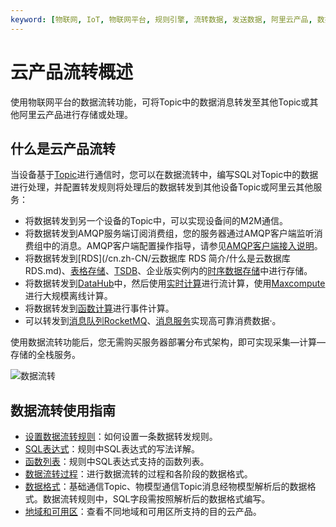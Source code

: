 ```yaml
---
keyword: [物联网, IoT, 物联网平台, 规则引擎, 流转数据, 发送数据, 阿里云产品, 数据存储, 数据处理, 数据计算]
---
```


# 云产品流转概述

使用物联网平台的数据流转功能，可将Topic中的数据消息转发至其他Topic或其他阿里云产品进行存储或处理。

## 什么是云产品流转

当设备基于[Topic](/cn.zh-CN/设备接入/消息通信Topic/什么是Topic.md)进行通信时，您可以在数据流转中，编写SQL对Topic中的数据进行处理，并配置转发规则将处理后的数据转发到其他设备Topic或阿里云其他服务：

-   将数据转发到另一个设备的Topic中，可以实现设备间的M2M通信。
-   将数据转发到AMQP服务端订阅消费组，您的服务器通过AMQP客户端监听消费组中的消息。AMQP客户端配置操作指导，请参见[AMQP客户端接入说明](/cn.zh-CN/消息通信/服务端订阅/使用AMQP服务端订阅/AMQP客户端接入说明.md)。
-   将数据转发到[RDS](/cn.zh-CN/云数据库 RDS 简介/什么是云数据库RDS.md)、[表格存储](/cn.zh-CN/快速入门/创建实例.md)、[TSDB](https://help.aliyun.com/product/54825.html)、企业版实例内的[时序数据存储](/cn.zh-CN/设备管理/时序数据存储管理.md)中进行存储。
-   将数据转发到[DataHub](https://data.aliyun.com/product/datahub)中，然后使用[实时计算](https://data.aliyun.com/product/sc)进行流计算，使用[Maxcompute](https://www.aliyun.com/product/odps)进行大规模离线计算。
-   将数据转发到[函数计算](函数计算t1880965.dita#concept_2259864)进行事件计算。
-   可以转发到[消息队列RocketMQ](https://www.aliyun.com/product/rocketmq)、[消息服务](消息服务t1835604.dita#task141)实现高可靠消费数据·。

使用数据流转功能后，您无需购买服务器部署分布式架构，即可实现采集—计算—存储的全栈服务。

![数据流转](https://static-aliyun-doc.oss-accelerate.aliyuncs.com/assets/img/zh-CN/7126821061/p171001.jpg)

## 数据流转使用指南

-   [设置数据流转规则](/cn.zh-CN/消息通信/云产品流转/设置数据流转规则.md)：如何设置一条数据转发规则。
-   [SQL表达式](/cn.zh-CN/消息通信/云产品流转/SQL表达式.md)：规则中SQL表达式的写法详解。
-   [函数列表](/cn.zh-CN/消息通信/云产品流转/函数列表.md)：规则中SQL表达式支持的函数列表。
-   [数据流转过程](/cn.zh-CN/消息通信/云产品流转/数据流转过程.md)：进行数据流转的过程和各阶段的数据格式。
-   [数据格式](/cn.zh-CN/消息通信/数据格式.md)：基础通信Topic、物模型通信Topic消息经物模型解析后的数据格式。数据流转规则中，SQL字段需按照解析后的数据格式编写。
-   [地域和可用区](/cn.zh-CN/消息通信/云产品流转/地域和可用区.md)：查看不同地域和可用区所支持的目的云产品。

